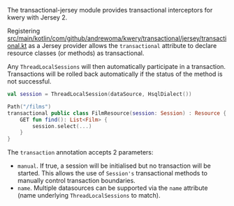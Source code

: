 The transactional-jersey module provides transactional interceptors for kwery with Jersey 2.

Registering [src/main/kotlin/com/github/andrewoma/kwery/transactional/jersey/transactional.kt](TransactionListener)
as a Jersey provider allows the `transactional` attribute to declare resource classes (or methods) as transactional.

Any `ThreadLocalSessions` will then automatically participate in a transaction. Transactions will
be rolled back automatically if the status of the method is not successful.
 
```kotlin
val session = ThreadLocalSession(dataSource, HsqlDialect())

Path("/films")
transactional public class FilmResource(session: Session) : Resource {
    GET fun find(): List<Film> {
        session.select(...)
    }
}
```

The `transaction` annotation accepts 2 parameters:
- `manual`. If true, a session will be initialised but no transaction will be started. This allows the use
of `Session's` transactional methods to manually control transaction boundaries.
- `name`. Multiple datasources can be supported via the `name` attribute (name underlying `ThreadLocalSessions` to match).